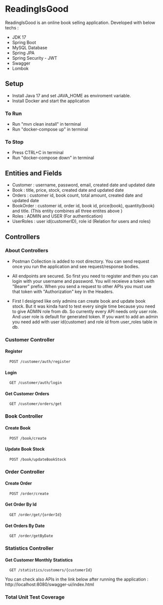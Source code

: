 # ReadingIsGood

ReadingIsGood is an online book selling application. Developed with below techs : 
- JDK 17
- Spring Boot
- MySQL Database
- Spring JPA
- Spring Security - JWT
- Swagger
- Lombok

## Setup
- Install Java 17 and set JAVA_HOME as enviroment variable.
- Install Docker and start the application
### To Run
- Run "mvn clean install" in terminal
- Run "docker-compose up" in terminal
### To Stop
- Press CTRL+C in terminal
- Run "docker-compose down" in terminal

## Entities and Fields

- Customer : username, password, email, created date and updated date
- Book : title, price, stock, created date and updated date
- Orders : customer id, book count, total amount, created date and updated date
- BookOrder : customer id, order id, book id, price(book), quantity(book) and title. (This entity combines all three entites above )
- Roles : ADMIN and USER (For authentication)
- UserRoles : user id(customerID), role id (Relation for users and roles)


## Controllers

### About Controllers
- Postman Collection is added to root directory. You can send request once you run the application and see request/response bodies.

- All endpoints are secured. So first you need to register and then you can login with your username and password. You will receieve a token with "Bearer" prefix. When you send a request to other APIs you must use that token with "Authorization" key in the Headers. 

- First I designed like only admins can create book and update book stock. But it was kinda hard to test every single time because you need to give ADMIN role from db. So currently every API needs only user role. And user role is default for generated token. If you want to add an admin you need add with user id(customer) and role id from user_roles table in db.
### Customer Controller

#### Register

```http
  POST /customer/auth/register
```


#### Login

```http
  GET /customer/auth/login
```


#### Get Customer Orders

```http
  GET /customer/orders/get
```

### Book Controller

#### Create Book

```http
  POST /book/create
```


#### Update Book Stock

```http
  POST /book/updateBookStock
```

### Order Controller

#### Create Order

```http
  POST /order/create
```


#### Get Order By Id

```http
  GET /order/get/{orderId}
```


#### Get Orders By Date

```http
  GET /order/getByDate
```
### Statistics Controller

#### Get Customer Monthly Statistics

```http
  GET /statistics/customers/{customerId}
```


You can check also APIs in the link below after running the application :   
http://localhost:8080/swagger-ui/index.html  


### Total Unit Test Coverage
